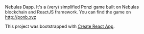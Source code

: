 Nebulas Dapp. It's a (very) simplified Ponzi game built on Nebulas blockchain and ReactJS framework. You can find the game on http://ponb.xyz

This project was bootstrapped with [Create React App](https://github.com/facebookincubator/create-react-app).
